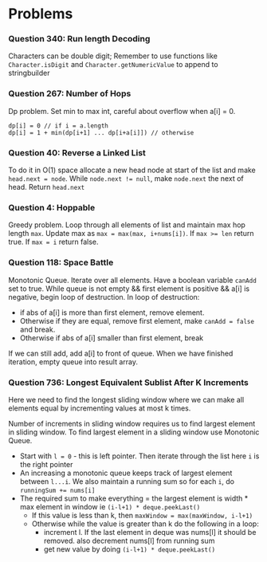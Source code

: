 # Problems

### Question 340: Run length Decoding

Characters can be double digit; Remember to use functions like `Character.isDigit` and `Character.getNumericValue` to append to stringbuilder

### Question 267: Number of Hops
Dp problem. Set min to max int, careful about overflow when a[i] = 0.
```
dp[i] = 0 // if i = a.length
dp[i] = 1 + min(dp[i+1] ... dp[i+a[i]]) // otherwise
```

### Question 40: Reverse a Linked List
To do it in O(1) space allocate a new head node at start of the list and make `head.next = node`. While `node.next != null`, make `node.next` the next of head. Return `head.next`

### Question 4: Hoppable
Greedy problem. Loop through all elements of list and maintain max hop length `max`. Update max as `max = max(max, i+nums[i])`. If `max >= len` return true. If `max = i` return false.

### Question 118: Space Battle
Monotonic Queue. Iterate over all elements. Have a boolean variable `canAdd` set to true. While queue is not empty && first element is positive && a[i] is negative, begin loop of destruction. In loop of destruction: 
    
- if abs of a[i] is more than first element, remove element. 
- Otherwise if they are equal, remove first element, make `canAdd = false` and break. 
- Otherwise if abs of a[i] smaller than first element, break
 
If we can still add, add a[i] to front of queue. When we have finished iteration, empty queue into result array.

### Question 736: Longest Equivalent Sublist After K Increments
Here we need to find the longest sliding window where we can make all elements equal by incrementing values at most k times.

Number of increments in sliding window requires us to find largest element in sliding window. To find largest element in a sliding window use Monotonic Queue.

- Start with `l = 0` - this is left pointer. Then iterate through the list here `i` is the right pointer
- An increasing a monotonic queue keeps track of largest element between `l...i`. We also maintain a running sum so for each `i`, do `runningSum += nums[i]`
- The required sum to make everything = the largest element is width * max element in window ie `(i-l+1) * deque.peekLast()`
    - If this value is less than k, then `maxWindow = max(maxWindow, i-l+1)`
    - Otherwise while the value is greater than k do the following in a loop:
        - increment l. If the last element in deque was nums[l] it should be removed. also decrement nums[l] from running sum
        - get new value by doing `(i-l+1) * deque.peekLast()`

